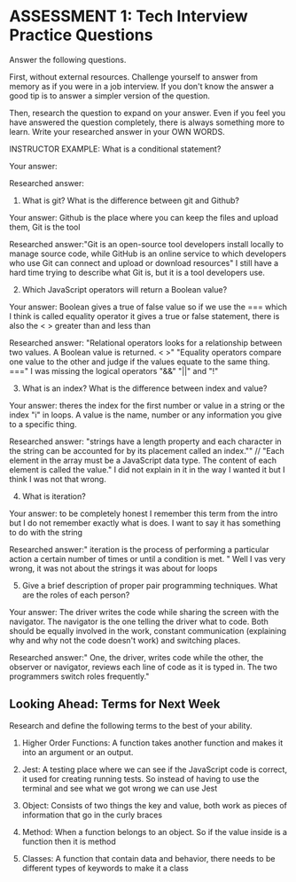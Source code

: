 # ASSESSMENT 1: Tech Interview Practice Questions
Answer the following questions.

First, without external resources. Challenge yourself to answer from memory as if you were in a job interview. If you don't know the answer a good tip is to answer a simpler version of the question.

Then, research the question to expand on your answer. Even if you feel you have answered the question completely, there is always something more to learn. Write your researched answer in your OWN WORDS.

INSTRUCTOR EXAMPLE: What is a conditional statement?

  Your answer:  

  Researched answer:



1. What is git? What is the difference between git and Github?

  Your answer: Github is the place where you can keep the files and upload them, Git is the tool

  Researched answer:"Git is an open-source tool developers install locally to manage source code, while GitHub is an online service to which developers who use Git can connect and upload or download resources" I still have a hard time trying to describe what Git is, but it is a tool developers use.


2. Which JavaScript operators will return a Boolean value?

  Your answer: Boolean gives a true of false value so if we use the === which I think is called equality operator it gives a true or false statement, there is also the < > greater than and less than  

  Researched answer: "Relational operators looks for a relationship between two values. A Boolean value is returned. < >"
  "Equality operators compare one value to the other and judge if the values equate to the same thing. ==="
  I was missing the logical operators "&&" "||" and "!"



3. What is an index? What is the difference between index and value?

  Your answer: theres the index for the first number or value in a string or the index "i" in loops. A value is the name, number or any information you give to a specific thing.

  Researched answer: "strings have a length property and each character in the string can be accounted for by its placement called an index.""
  // "Each element in the array must be a JavaScript data type. The content of each element is called the value." I did not explain in it in the way I wanted it but I think I was not that wrong.



4. What is iteration?

  Your answer: to be completely honest I remember this term from the intro but I do not remember exactly what is does. I want to say it has something to do with the string

  Researched answer:" iteration is the process of performing a particular action a certain number of times or until a condition is met. " Well I vas very wrong, it was not about the strings it was about for loops



5. Give a brief description of proper pair programming techniques. What are the roles of each person?

  Your answer: The driver writes the code while sharing the screen with the navigator. The navigator is the one telling the driver what to code. Both should be equally involved in the work, constant communication (explaining why and why not the code doesn't work) and switching places.


  Researched answer:" One, the driver, writes code while the other, the observer or navigator, reviews each line of code as it is typed in. The two programmers switch roles frequently."



## Looking Ahead: Terms for Next Week

Research and define the following terms to the best of your ability.

1. Higher Order Functions: A function takes another function and makes it into an argument or an output.

2. Jest: A testing place where we can see if the JavaScript code is correct, it used for creating running tests. So instead of having to use the terminal and see what we got wrong we can use Jest

3. Object: Consists of two things the key and value, both work as pieces of information that go in the curly braces

4. Method: When a function belongs to an object. So if the value inside is a function then it is method

5. Classes: A function that contain data and behavior, there needs to be different types of keywords to make it a class
